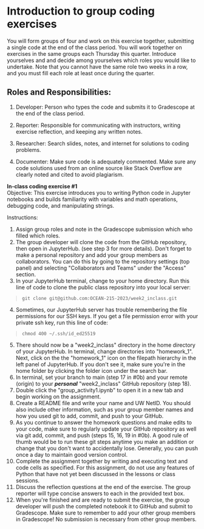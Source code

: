 # Introduction to group coding exercises
You will form groups of four and work on this exercise together, submitting a single code at the end of the class period. You will work together on exercises in the same groups each Thursday this quarter. Introduce yourselves and and decide among yourselves which roles you would like to undertake. Note that you cannot have the same role two weeks in a row, and you must fill each role at least once during the quarter.

## Roles and Responsibilities:

1. Developer: Person who types the code and submits it to Gradescope at the end of the class period.

2. Reporter: Responsible for communicating with instructors, writing exercise reflection, and keeping any written notes.

3. Researcher: Search slides, notes, and internet for solutions to coding problems.

4. Documenter: Make sure code is adequately commented. Make sure any code solutions used from an online source like Stack Overflow are clearly noted and cited to avoid plagiarism.

**In-class coding exercise #1** <br>
Objective: This exercise introduces you to writing Python code in Jupyter notebooks and builds familiarity with variables and math operations, debugging code, and manipulating strings.

Instructions:

1. Assign group roles and note in the Gradescope submission which who filled which roles.
2. The group developer will clone the code from the GitHub repository, then open in JupyterHub. (see step 3 for more details). Don't forget to make a personal repository and add your group members as collaborators. You can do this by going to the repository settings (top panel) and selecting "Collaborators and Teams" under the "Access" section.
3. In your JupyterHub terminal, change to your home directory. Run this line of code to clone the public class repository into your local server:
> ``` git clone git@github.com:OCEAN-215-2023/week2_inclass.git ```
4. Sometimes, our JupyterHub server has trouble remembering the file permissions for our SSH keys. If you get a file permission error with your private ssh key, run this line of code:
> ```chmod 400 ~/.ssh/id_ed25519```
5. There should now be a "week2_inclass" directory in the home directory of your JupyterHub. In terminal, change directories into "homework_1". Next, click on the the "homework_1" icon on the filepath hierarchy in the left panel of JupyterHub. If you don't see it, make sure you're in the home folder by clicking the folder icon under the search bar.
6. In terminal, set your branch to main (step 17 in #0b) and your remote (origin) to your **_personal_** "week2_inclass" GitHub repository (step 18).
7. Double click the "group_activity1.ipynb" to open it in a new tab and begin working on the assignment.
8. Create a README file and write your name and UW NetID. You should also include other information, such as your group member names and how you used git to add, commit, and push to your GitHub.
9. As you continue to answer the homework questions and make edits to your code, make sure to regularly update your GitHub repository as well via git add, commit, and push (steps 15, 16, 19 in #0b). A good rule of thumb would be to run these git steps anytime you make an addition or change that you don't want to accidentally lose. Generally, you can push once a day to maintain good version control.
10. Complete the assignment together by writing and executing text and code cells as specified. For this assignment, do not use any features of Python that have not yet been discussed in the lessons or class sessions.
11. Discuss the reflection questions at the end of the exercise. The group reporter will type concise answers to each in the provided text box.
12. When you're finished and are ready to submit the exercise, the group developer will push the completed notebook it to GitHub and submit to Gradescope. Make sure to remember to add your other group members in Gradescope! No submission is necessary from other group members.
